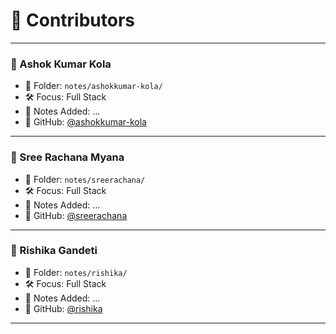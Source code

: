 # 👥 Contributors


--------------------------------------------------------------------------------


### 🧑 Ashok Kumar Kola
- 📂 Folder: `notes/ashokkumar-kola/`
- 🛠 Focus: Full Stack
- 📝 Notes Added: ...
- 💬 GitHub: [@ashokkumar-kola](https://github.com/ashokkumar-kola)


--------------------------------------------------------------------------------


### 👧 Sree Rachana Myana
- 📂 Folder: `notes/sreerachana/`
- 🛠 Focus: Full Stack
- 📝 Notes Added: ...
- 💬 GitHub: [@sreerachana](https://github.com/sreerachana)


--------------------------------------------------------------------------------


### 👧 Rishika Gandeti
- 📂 Folder: `notes/rishika/`
- 🛠 Focus: Full Stack
- 📝 Notes Added: ...
- 💬 GitHub: [@rishika](https://github.com/rishikagandeti)


--------------------------------------------------------------------------------
